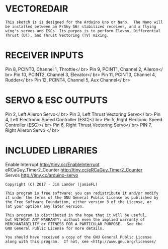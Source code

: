 # VECTOREDAIR

    This sketch is is designed for the Arduino Uno or Nano.  The Nano will 
    be installed between an FrSky S6r stabilized receiver, and a flying 
    wing's servos and ESCs. Its purpos is to perform Elevon, Differential 
    Thrust (DT), and Thrust Vectoring (TV) mixing.
    
# RECEIVER INPUTS
   Pin  8, PCINT0, Channel 1, Throttle</ br>
   Pin  9, PCINT1, Channel 2, Aileron</ br>
   Pin 10, PCINT2, Channel 3, Elevator</ br>
   Pin 11, PCINT3, Channel 4, Rudder</ br>
   Pin 12, PCINT4, Channel 5, Aux Channel</ br>
   
# SERVO & ESC OUTPUTS
   Pin 2, Left Aileron Servo</ br>
   Pin 3, Left Thrust Vectoring Servo</ br>
   Pin 4, Left Electronic Speed Controller (ESC)</ br>
   Pin 5, Right Electonic Speed Controller (ESC)</ br>
   Pin 6, Right Thrust Vectoring Servo</ br>
   PIN 7, Right Aileron Servo  </ br>
   
# INCLUDED LIBRARIES
Enable Interrupt        http://tiny.cc/EnableInterrupt<BR />
eRCaGuy_Timer2_Counter  http://tiny.cc/eRCaGuy_Timer2_Counter<BR />
Servos                  http://tiny.cc/arduino-servo<BR />
   
    Copyright (C) 2017 - Jim Lander (jamieFL)
    
    This program is free software: you can redistribute it and/or modify
    it under the terms of the GNU General Public License as published by
    the Free Software Foundation, either version 3 of the License, or
    (at your option) any later version.
    
    This program is distributed in the hope that it will be useful,
    but WITHOUT ANY WARRANTY; without even the implied warranty of
    MERCHANTABILITY or FITNESS FOR A PARTICULAR PURPOSE.  See the
    GNU General Public License for more details.
    
    You should have received a copy of the GNU General Public License
    along with this program.  If not, see <http://www.gnu.org/licenses/
